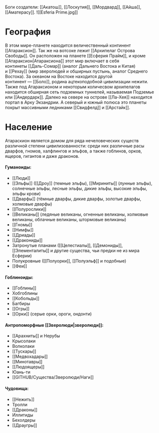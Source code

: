 Боги создатели: [[Акатош]], [[Лоскутия]], [[Мордвард]], [[Айша]], [[Аматерасу]].
![[Esferia Prime.jpg]]
# География 
В этом мире-планете находится величественный континент [[Атараксион]]. Так же на вотсоке лежит [[Архипелаг Острова Свободы]]. Он расположен на планете [[Есферия Прайм]], и кроме [[Атараксион|Атараксиона]] этот мир включает в себя континеты [[Даль-Сомар]] (аналог Дальнего Востока и Китая) и [[Рехау]] (мир зверолюдей и обширных пустынь, аналог Среднего Востока). За океаном на Востоке находится другой континент — [[Боло]], родина ацтекоподобной цивилизации нежити. Также под Атараксионом и некоторым количесвом архипелагов находится обширная сеть подземных туннелей, называемая Подземье или [[Андердарк]]. Далеко на севере на острове [[Ла-Хея]] находится портал в Арку Экзандрии. А северый и южный полюса это планеты покрыт массивными ледниками [[Свидфелд]] и [[Арстайк]]. 
# Население
Атараскион является домом для ряда нечеловеческих существ различной степени цивилизованности: среди них различные расы дварфов, гномов, халфлингов и эльфов, а также гоблинов, орков, ящеров, гигантов и даже драконов.
#### Гуманоиды:
* [[Люди]]
* [[Эльфы]] ([[Дроу]] (темные эльфы), [[Мириниты]] (лунные эльфы), солнечные эльфы, лесные эльфы, дикие эльфы, высокие эльфы, эльфы крови)
* [[Дварфы]] (тёмные дварфы, дикие дварфы, золотые дварфы, холмовые дварфы)
* [[Полурослики]]
* [[Великаны]] (ледяные великаны, огненные великаны, холмовые великаны, облачные великаны, штормовые великаны)
* [[Гномы]]
* [[Нимфы]]
* [[Дриады]]
* [[Дракониды]]
* Затронутые планами ([[Целестиалы]], [[Демониды]], [[Элементалиты]] и другие существа, чьи предки не из мира Есферии)
* Полукровные ([[Полуорки]], [[Полуэльф]] и подобные)
* [[Феи]]
#### Гоблиноиды:
* [[Гоблины]]
* Хобгоблины
* [[Кобольды]]
* Багбиры
* [[Огры]]
* [[Орки]] (серые орки, ороги, ондонти)
#### Антропоморфные [[Зверолюди|зверолюди]]:
* [[Арахниты]] и Нерубы
* Крысолаки
* Волколаки
* [[Тускары]]
* [[Медвохадары]]
* [[Минотавры]]
* [[Людоящеры]]
* Юань-ти
* [[GITHUB/Существа/Зверолюди/Наги]]
#### Чудовища:
* [[Нежить]]
* Тролли
* [[Драконы]]
* Иллитиды
* Бехолдеры
* [[Драугры]]